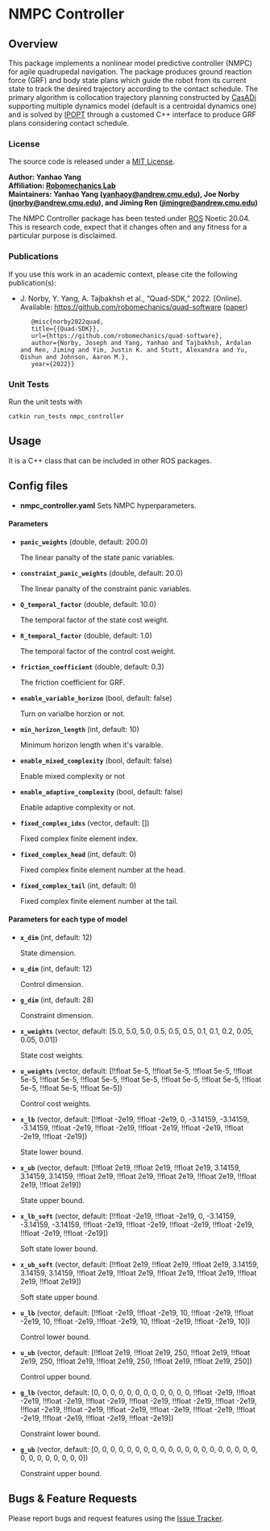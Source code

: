 # NMPC Controller

## Overview

This package implements a nonlinear model predictive controller (NMPC) for agile quadrupedal navigation. The package produces ground reaction force (GRF) and body state plans which guide the robot from its current state to track the desired trajectory according to the contact schedule. The primary algorithm is collocation trajectory planning constructed by [CasADi] supporting multiple dynamics model (default is a centroidal dynamics one) and is solved by [IPOPT] through a customed C++ interface to produce GRF plans considering contact schedule.

### License

The source code is released under a [MIT License](quad-sdk/LICENSE).

**Author: Yanhao Yang<br />
Affiliation: [Robomechanics Lab](https://www.cmu.edu/me/robomechanicslab/)<br />
Maintainers: Yanhao Yang (yanhaoy@andrew.cmu.edu), Joe Norby (jnorby@andrew.cmu.edu), and Jiming Ren (jimingre@andrew.cmu.edu)**

The NMPC Controller package has been tested under [ROS] Noetic 20.04.
This is research code, expect that it changes often and any fitness for a particular purpose is disclaimed.

### Publications

If you use this work in an academic context, please cite the following publication(s):

* J. Norby, Y. Yang, A. Tajbakhsh et al., “Quad-SDK,” 2022. \[Online\]. Available: https://github.com/robomechanics/quad-software ([paper])

         @misc{norby2022quad, 
         title={{Quad-SDK}}, 
         url={https://github.com/robomechanics/quad-software}, 
         author={Norby, Joseph and Yang, Yanhao and Tajbakhsh, Ardalan and Ren, Jiming and Yim, Justin K. and Stutt, Alexandra and Yu, Qishun and Johnson, Aaron M.},
         year={2022}} 

### Unit Tests

Run the unit tests with

	catkin run_tests nmpc_controller

## Usage

It is a C++ class that can be included in other ROS packages.

## Config files

* **nmpc_controller.yaml** Sets NMPC hyperparameters.

#### Parameters

* **`panic_weights`** (double, default: 200.0)

	The linear panalty of the state panic variables.

* **`constraint_panic_weights`** (double, default: 20.0)

	The linear panalty of the constraint panic variables.

* **`Q_temporal_factor`** (double, default: 10.0)

	The temporal factor of the state cost weight.

* **`R_temporal_factor`** (double, default: 1.0)

	The temporal factor of the control cost weight.

* **`friction_coefficient`** (double, default: 0.3)

	The friction coefficient for GRF.

* **`enable_variable_horizon`** (bool, default: false)

	Turn on varialbe horzion or not.

* **`min_horizon_length`** (int, default: 10)

	Minimum horizon length when it's varaible.

* **`enable_mixed_complexity`** (bool, default: false)

	Enable mixed complexity or not

* **`enable_adaptive_complexity`** (bool, default: false)

	Enable adaptive complexity or not.

* **`fixed_complex_idxs`** (vector, default: [])

	Fixed complex finite element index.

* **`fixed_complex_head`** (int, default: 0)

	Fixed complex finite element number at the head.

* **`fixed_complex_tail`** (int, default: 0)

	Fixed complex finite element number at the tail.

#### Parameters for each type of model

* **`x_dim`** (int, default: 12)

	State dimension.

* **`u_dim`** (int, default: 12)

	Control dimension.

* **`g_dim`** (int, default: 28)

	Constraint dimension.

* **`x_weights`** (vector, default: [5.0, 5.0, 5.0, 0.5, 0.5, 0.5, 0.1, 0.1, 0.2, 0.05, 0.05, 0.01])

	State cost weights.

* **`u_weights`** (vector, default: [!!float 5e-5, !!float 5e-5, !!float 5e-5, !!float 5e-5, !!float 5e-5, !!float 5e-5, !!float 5e-5, !!float 5e-5, !!float 5e-5, !!float 5e-5, !!float 5e-5, !!float 5e-5])

	Control cost weights.

* **`x_lb`** (vector, default: [!!float -2e19, !!float -2e19, 0, -3.14159, -3.14159, -3.14159, !!float -2e19, !!float -2e19, !!float -2e19, !!float -2e19, !!float -2e19, !!float -2e19])

	State lower bound.

* **`x_ub`** (vector, default: [!!float 2e19, !!float 2e19, !!float 2e19, 3.14159, 3.14159, 3.14159, !!float 2e19, !!float 2e19, !!float 2e19, !!float 2e19, !!float 2e19, !!float 2e19])

	State upper bound.

* **`x_lb_soft`** (vector, default: [!!float -2e19, !!float -2e19, 0, -3.14159, -3.14159, -3.14159, !!float -2e19, !!float -2e19, !!float -2e19, !!float -2e19, !!float -2e19, !!float -2e19])

	Soft state lower bound.

* **`x_ub_soft`** (vector, default: [!!float 2e19, !!float 2e19, !!float 2e19, 3.14159, 3.14159, 3.14159, !!float 2e19, !!float 2e19, !!float 2e19, !!float 2e19, !!float 2e19, !!float 2e19])

	Soft state upper bound.

* **`u_lb`** (vector, default: [!!float -2e19, !!float -2e19, 10, !!float -2e19, !!float -2e19, 10, !!float -2e19, !!float -2e19, 10, !!float -2e19, !!float -2e19, 10])

	Control lower bound.

* **`u_ub`** (vector, default: [!!float 2e19, !!float 2e19, 250, !!float 2e19, !!float 2e19, 250, !!float 2e19, !!float 2e19, 250, !!float 2e19, !!float 2e19, 250])

	Control upper bound.

* **`g_lb`** (vector, default: [0, 0, 0, 0, 0, 0, 0, 0, 0, 0, 0, 0, !!float -2e19, !!float -2e19, !!float -2e19, !!float -2e19, !!float -2e19, !!float -2e19, !!float -2e19, !!float -2e19, !!float -2e19, !!float -2e19, !!float -2e19, !!float -2e19, !!float -2e19, !!float -2e19, !!float -2e19, !!float -2e19])

	Constraint lower bound.

* **`g_ub`** (vector, default: [0, 0, 0, 0, 0, 0, 0, 0, 0, 0, 0, 0, 0, 0, 0, 0, 0, 0, 0, 0, 0, 0, 0, 0, 0, 0, 0, 0])

	Constraint upper bound.

## Bugs & Feature Requests

Please report bugs and request features using the [Issue Tracker](https://github.com/robomechanics/quad-sdk/issues).


[paper]: https://leggedrobots.org/assets/pdfs/paper22.pdf
[ROS]: http://www.ros.org
[rviz]: http://wiki.ros.org/rviz
[Eigen]: http://eigen.tuxfamily.org
[std_srvs/Trigger]: http://docs.ros.org/api/std_srvs/html/srv/Trigger.html
[sensor_msgs/Temperature]: http://docs.ros.org/api/sensor_msgs/html/msg/Temperature.html
[CasADi]: https://web.casadi.org/
[IPOPT]: https://coin-or.github.io/Ipopt/
